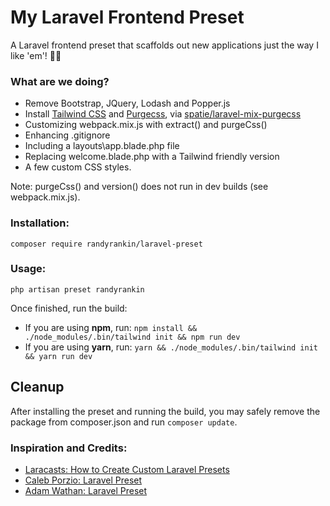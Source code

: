# My Laravel Frontend Preset

A Laravel frontend preset that scaffolds out new applications just the way I like 'em'! 👌🏻

### What are we doing?
- Remove Bootstrap, JQuery, Lodash and Popper.js
- Install [Tailwind CSS](https://tailwindcss.com) and [Purgecss](https://www.purgecss.com/), via [spatie/laravel-mix-purgecss](https://github.com/spatie/laravel-mix-purgecss)
- Customizing webpack.mix.js with extract() and purgeCss()
- Enhancing .gitignore
- Including a layouts\app.blade.php file
- Replacing welcome.blade.php with a Tailwind friendly version
- A few custom CSS styles. 

Note: purgeCss() and version() does not run in dev builds (see webpack.mix.js).

### Installation:
`composer require randyrankin/laravel-preset`

### Usage:
`php artisan preset randyrankin`

Once finished, run the build:

- If you are using **npm**, run: `npm install && ./node_modules/.bin/tailwind init && npm run dev`
- If you are using **yarn**, run: `yarn && ./node_modules/.bin/tailwind init && yarn run dev`

## Cleanup
After installing the preset and running the build, you may safely remove the package from composer.json and run `composer update`.

### Inspiration and Credits:
- [Laracasts: How to Create Custom Laravel Presets](https://laracasts.com/series/how-to-create-custom-presets)
- [Caleb Porzio: Laravel Preset](https://github.com/calebporzio/laravel-frontend-preset)
- [Adam Wathan: Laravel Preset](https://github.com/adamwathan/laravel-preset)

